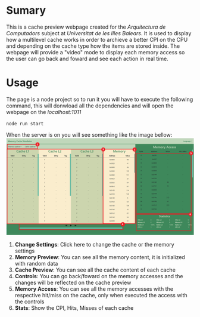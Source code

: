 # Sumary
This is a cache preview webpage created for the _Arquitectura de Computadors_ subject at _Universitat de les Illes Balears_. It is used to display how a multilevel cache works in order to archieve a better CPI on the CPU and
depending on the cache type how the items are stored inside. 
The webpage will provide a "video" mode to display each memory access so the user can go back and foward and see each action in real time.

# Usage
The page is a node project so to run it you will have to execute the following command, this will donwload all the dependencies and will open the webpage on 
the *localhost:1011*
```
node run start
```

When the server is on you will see something like the image bellow:\
![Webpage preview](https://github.com/Brouse13/CacheManager/blob/master/images/preview.png)
1) **Change Settings**: Click here to change the cache or the memory settings
2) **Memory Preview**: You can see all the memory content, it is initialized with random data
3) **Cache Preview**: You can see all the cache content of each cache
4) **Controls**: You can go back/foward on the memory accesses and the changes will be reflected on the cache preview
5) **Memory Access**: You can see all the memory accesses with the respective hit/miss on the cache, only when executed the access with the controls
6) **Stats**: Show the CPI, Hits, Misses of each cache
